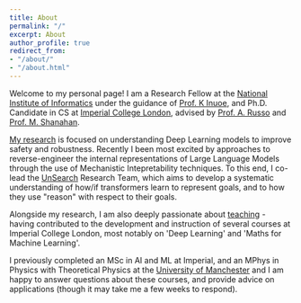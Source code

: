 ```yaml
---
title: About
permalink: "/"
excerpt: About
author_profile: true
redirect_from:
- "/about/"
- "/about.html"
---
```


Welcome to my personal page! I am a Research Fellow at the [National Institute of Informatics](https://www.nii.ac.jp/en/) under the guidance of [Prof. K Inuoe](http://research.nii.ac.jp/~inoue/official/content_e.html), and Ph.D. Candidate in CS at [Imperial College London](https://www.imperial.ac.uk/computing), advised by [Prof. A. Russo](https://wp.doc.ic.ac.uk/arusso/) and [Prof. M. Shanahan](https://www.doc.ic.ac.uk/~mpsha/").

[My research](./publications.md) is focused on understanding Deep Learning models to improve safety and robustness. Recently I been most excited by approaches to reverse-engineer the internal representations of Large Language Models through the use of Mechanistic Intepretability techniques. To this end, I co-lead the [UnSearch](https://unsearch.org) Research Team, which aims to develop a systematic understanding of how/if transformers learn to represent goals, and to how they use "reason" with respect to their goals.

Alongside my research, I am also deeply passionate about [teaching](./teaching.html) - having contributed to the development and instruction of several courses at Imperial College London, most notably on 'Deep Learning' and 'Maths for Machine Learning'.

I previously completed an MSc in AI and ML at Imperial, and an MPhys in Physics with Theoretical Physics at the [University of Manchester](https://www.manchester.ac.uk/) and I am happy to answer questions about these courses, and provide advice on applications (though it may take me a few weeks to respond).

<!-- # Before Contacting Me
I am not currently looking for full-time positions. However, I am always excited to discuss Ph.D. internship opportunites with a focus on Neurosymbolic and Object-Centric learning techniques. 

If you have questions about the **MSc in AI and ML** at Imperial, please see if these have been addressed in the [FAQ](/posts/2021/01/imperial-msc-faq) before reaching out to me.

I am more likely to respond to emails than LinkedIn requests. -->

<!-- <br/><br/> -->

<!-- # Posts
<ol>
{% for post in site.posts %}
  <li>
    <a href="{{ post.url }}">{{ post.title }}</a>
    {{ post.excerpt }}
  </li>
{% endfor %}
</ol> -->